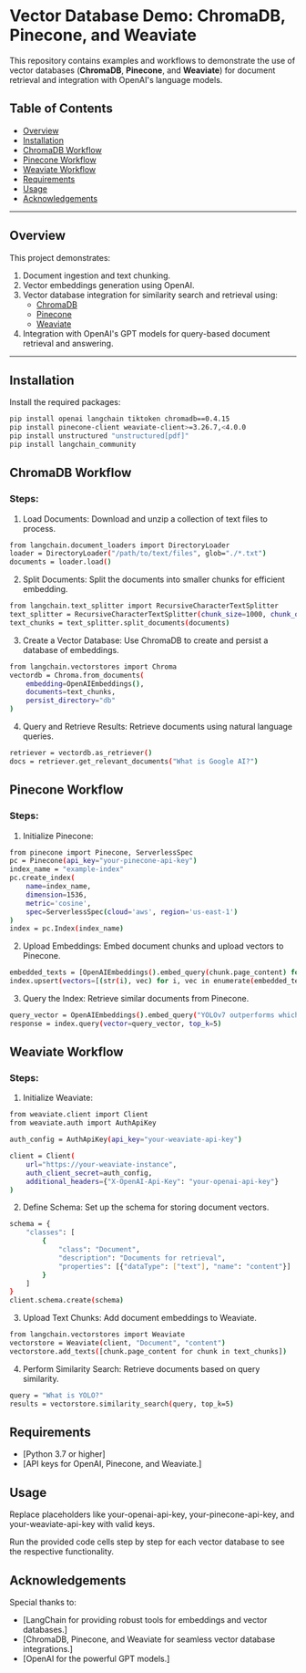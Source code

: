 # Vector Database Demo: ChromaDB, Pinecone, and Weaviate

This repository contains examples and workflows to demonstrate the use of vector databases (**ChromaDB**, **Pinecone**, and **Weaviate**) for document retrieval and integration with OpenAI's language models.

## Table of Contents
- [Overview](#overview)
- [Installation](#installation)
- [ChromaDB Workflow](#chromadb-workflow)
- [Pinecone Workflow](#pinecone-workflow)
- [Weaviate Workflow](#weaviate-workflow)
- [Requirements](#requirements)
- [Usage](#usage)
- [Acknowledgements](#acknowledgements)

---

## Overview

This project demonstrates:
1. Document ingestion and text chunking.
2. Vector embeddings generation using OpenAI.
3. Vector database integration for similarity search and retrieval using:
   - [ChromaDB](https://www.trychroma.com/)
   - [Pinecone](https://www.pinecone.io/)
   - [Weaviate](https://weaviate.io/)
4. Integration with OpenAI's GPT models for query-based document retrieval and answering.

---

## Installation

Install the required packages:

```bash
pip install openai langchain tiktoken chromadb==0.4.15
pip install pinecone-client weaviate-client>=3.26.7,<4.0.0
pip install unstructured "unstructured[pdf]"
pip install langchain_community
```

## ChromaDB Workflow
### Steps:
1. Load Documents: Download and unzip a collection of text files to process.

```bash
from langchain.document_loaders import DirectoryLoader
loader = DirectoryLoader("/path/to/text/files", glob="./*.txt")
documents = loader.load()
```

2. Split Documents: Split the documents into smaller chunks for efficient embedding.
```bash
from langchain.text_splitter import RecursiveCharacterTextSplitter
text_splitter = RecursiveCharacterTextSplitter(chunk_size=1000, chunk_overlap=200)
text_chunks = text_splitter.split_documents(documents)
```

3. Create a Vector Database: Use ChromaDB to create and persist a database of embeddings.
```bash
from langchain.vectorstores import Chroma
vectordb = Chroma.from_documents(
    embedding=OpenAIEmbeddings(),
    documents=text_chunks,
    persist_directory="db"
)
```

4. Query and Retrieve Results: Retrieve documents using natural language queries.
```bash
retriever = vectordb.as_retriever()
docs = retriever.get_relevant_documents("What is Google AI?")
```

## Pinecone Workflow
### Steps:
1. Initialize Pinecone:

```bash
from pinecone import Pinecone, ServerlessSpec
pc = Pinecone(api_key="your-pinecone-api-key")
index_name = "example-index"
pc.create_index(
    name=index_name,
    dimension=1536,
    metric='cosine',
    spec=ServerlessSpec(cloud='aws', region='us-east-1')
)
index = pc.Index(index_name)
```

2. Upload Embeddings: Embed document chunks and upload vectors to Pinecone.

```bash
embedded_texts = [OpenAIEmbeddings().embed_query(chunk.page_content) for chunk in text_chunks]
index.upsert(vectors=[(str(i), vec) for i, vec in enumerate(embedded_texts)])
```

3. Query the Index: Retrieve similar documents from Pinecone.

```bash
query_vector = OpenAIEmbeddings().embed_query("YOLOv7 outperforms which models?")
response = index.query(vector=query_vector, top_k=5)
```

## Weaviate Workflow
### Steps:
1. Initialize Weaviate:

```bash
from weaviate.client import Client
from weaviate.auth import AuthApiKey

auth_config = AuthApiKey(api_key="your-weaviate-api-key")

client = Client(
    url="https://your-weaviate-instance",
    auth_client_secret=auth_config,
    additional_headers={"X-OpenAI-Api-Key": "your-openai-api-key"}
)
```

2. Define Schema: Set up the schema for storing document vectors.

```bash
schema = {
    "classes": [
        {
            "class": "Document",
            "description": "Documents for retrieval",
            "properties": [{"dataType": ["text"], "name": "content"}]
        }
    ]
}
client.schema.create(schema)
```

3. Upload Text Chunks: Add document embeddings to Weaviate.

```bash
from langchain.vectorstores import Weaviate
vectorstore = Weaviate(client, "Document", "content")
vectorstore.add_texts([chunk.page_content for chunk in text_chunks])
```

4. Perform Similarity Search: Retrieve documents based on query similarity.

```bash
query = "What is YOLO?"
results = vectorstore.similarity_search(query, top_k=5)
```

## Requirements
- [Python 3.7 or higher]
- [API keys for OpenAI, Pinecone, and Weaviate.]


## Usage
Replace placeholders like your-openai-api-key, your-pinecone-api-key, and your-weaviate-api-key with valid keys.

Run the provided code cells step by step for each vector database to see the respective functionality.

## Acknowledgements
Special thanks to:
- [LangChain for providing robust tools for embeddings and vector databases.]
- [ChromaDB, Pinecone, and Weaviate for seamless vector database integrations.]
- [OpenAI for the powerful GPT models.]